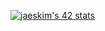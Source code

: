 [![jaeskim's 42 stats](https://badge42.herokuapp.com/api/stats/clorin?privacyEmail=true&?darkmode=true)](https://github.com/JaeSeoKim/badge42)
